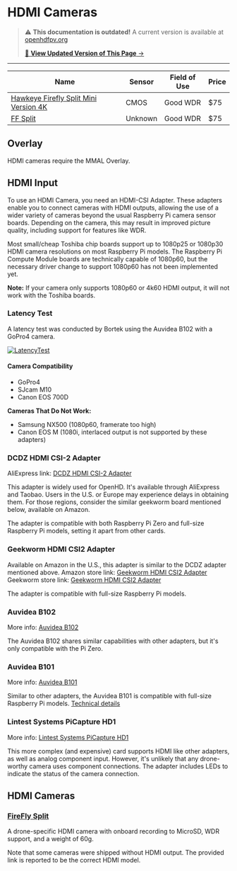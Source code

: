 # HDMI Cameras

<!-- LEGACY DOCUMENTATION NOTICE -->
> ⚠️ **This documentation is outdated!** A current version is available at [openhdfpv.org](https://openhdfpv.org)
> 
> [📖 **View Updated Version of This Page** →](https://openhdfpv.org)

---


| Name | Sensor | Field of Use | Price |
| ---- | ------ | ------------ | ----- |
| [Hawkeye Firefly Split Mini Version 4K](https://www.fireflycameras.com/products/hawkeye-firefly-split-mini-version-4k-170-degree-hd-recording-dvr-fpv-camera-wdr-single-board-built-in-mic-low-latency-tv-output-for-rc-drone-airplane) | CMOS | Good WDR | $75 |
| [FF Split](https://a.aliexpress.com/\_BPMdpz) | Unknown | Good WDR | $75 |

## Overlay

HDMI cameras require the MMAL Overlay.

## HDMI Input

To use an HDMI Camera, you need an HDMI-CSI Adapter. These adapters enable you to connect cameras with HDMI outputs, allowing the use of a wider variety of cameras beyond the usual Raspberry Pi camera sensor boards. Depending on the camera, this may result in improved picture quality, including support for features like WDR.

Most small/cheap Toshiba chip boards support up to 1080p25 or 1080p30 HDMI camera resolutions on most Raspberry Pi models. The Raspberry Pi Compute Module boards are technically capable of 1080p60, but the necessary driver change to support 1080p60 has not been implemented yet.

**Note:** If your camera only supports 1080p60 or 4k60 HDMI output, it will not work with the Toshiba boards.

### Latency Test

A latency test was conducted by Bortek using the Auvidea B102 with a GoPro4 camera.

[![LatencyTest](https://camo.githubusercontent.com/d7e0dfc1302d703f485402c61091b91c247da8c179e48b2e40af8a6506dfb1ae/68747470733a2f2f696d672e796f75747562652e636f6d2f76692f494242594e314931594f552f302e6a7067)](https://www.youtube.com/watch?v=IBBYN1I1YOU)

#### Camera Compatibility

* GoPro4
* SJcam M10
* Canon EOS 700D

**Cameras That Do Not Work:**

* Samsung NX500 (1080p60, framerate too high)
* Canon EOS M (1080i, interlaced output is not supported by these adapters)

### DCDZ HDMI CSI-2 Adapter

AliExpress link: [DCDZ HDMI CSI-2 Adapter](https://www.aliexpress.com/item/4000152180240.html)

This adapter is widely used for OpenHD. It's available through AliExpress and Taobao. Users in the U.S. or Europe may experience delays in obtaining them. For those regions, consider the similar geekworm board mentioned below, available on Amazon.

The adapter is compatible with both Raspberry Pi Zero and full-size Raspberry Pi models, setting it apart from other cards.

### Geekworm HDMI CSI2 Adapter

Available on Amazon in the U.S., this adapter is similar to the DCDZ adapter mentioned above. Amazon store link: [Geekworm HDMI CSI2 Adapter](https://www.amazon.com/Geekworm-Raspberry-Supports-1080p25fps-Compatible/dp/B0899L6ZXZ) Geekworm store link: [Geekworm HDMI CSI2 Adapter](https://geekworm.com/products/raspberry-pi-hdmi-to-csi-2-adapter-board-with-15-pin-ffc-cable)

The adapter is compatible with full-size Raspberry Pi models.

### Auvidea B102

More info: [Auvidea B102](https://auvidea.eu/product/70502/)

The Auvidea B102 shares similar capabilities with other adapters, but it's only compatible with the Pi Zero.

### Auvidea B101

More info: [Auvidea B101](https://auvidea.eu/b101-hdmi-to-csi-2-bridge-15-pin-fpc/)

Similar to other adapters, the Auvidea B101 is compatible with full-size Raspberry Pi models. [Technical details](http://www.auvidea.eu/download/manual/B10x\_technical\_reference\_1.3.pdf)

### Lintest Systems PiCapture HD1

More info: [Lintest Systems PiCapture HD1](https://lintestsystems.com/products/picapture-hd1)

This more complex (and expensive) card supports HDMI like other adapters, as well as analog component input. However, it's unlikely that any drone-worthy camera uses component connections. The adapter includes LEDs to indicate the status of the camera connection.

## HDMI Cameras

### [FireFly Split](https://a.aliexpress.com/\_BPMdpz)

A drone-specific HDMI camera with onboard recording to MicroSD, WDR support, and a weight of 60g.

Note that some cameras were shipped without HDMI output. The provided link is reported to be the correct HDMI model.